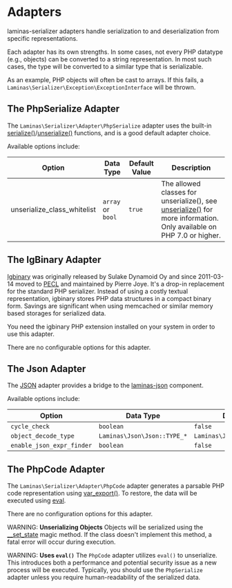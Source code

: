 # Adapters

laminas-serializer adapters handle serialization to and deserialization from
specific representations.

Each adapter has its own strengths. In some cases, not every PHP datatype (e.g.,
objects) can be converted to a string representation. In most such cases, the
type will be converted to a similar type that is serializable.

As an example, PHP objects will often be cast to arrays. If this fails, a
`Laminas\Serializer\Exception\ExceptionInterface` will be thrown.

## The PhpSerialize Adapter

The `Laminas\Serializer\Adapter\PhpSerialize` adapter uses the built-in
[serialize()](https://php.net/serialize)/[unserialize()](https://php.net/unserialize)
functions, and is a good default adapter choice.

Available options include:

| Option                      | Data Type         | Default Value | Description                                                                                                                                        |
|-----------------------------|-------------------|---------------|----------------------------------------------------------------------------------------------------------------------------------------------------|
| unserialize_class_whitelist | `array` or `bool` | `true`        | The allowed classes for unserialize(), see [unserialize()](https://php.net/unserialize) for more information. Only available on PHP 7.0 or higher. |

## The IgBinary Adapter

[Igbinary](htts://pecl.php.net/package/igbinary) was originally released by
Sulake Dynamoid Oy and since 2011-03-14 moved to [PECL](https://pecl.php.net) and
maintained by Pierre Joye. It's a drop-in replacement for the standard PHP
serializer. Instead of using a costly textual representation, igbinary stores
PHP data structures in a compact binary form. Savings are significant when using
memcached or similar memory based storages for serialized data.

You need the igbinary PHP extension installed on your system in order to use
this adapter.

There are no configurable options for this adapter.

## The Json Adapter

The [JSON](https://wikipedia.org/wiki/JavaScript_Object_Notation) adapter provides a bridge to the
[laminas-json](https://docs.laminas.dev/laminas-json) component.

Available options include:

| Option                    | Data Type                   | Default Value                   |
|---------------------------|-----------------------------|---------------------------------|
| `cycle_check`             | `boolean`                   | `false`                         |
| `object_decode_type`      | `Laminas\Json\Json::TYPE_*` | `Laminas\Json\Json::TYPE_ARRAY` |
| `enable_json_expr_finder` | `boolean`                   | `false`                         |

## The PhpCode Adapter

The `Laminas\Serializer\Adapter\PhpCode` adapter generates a parsable PHP code
representation using [var_export()](https://php.net/var_export). To restore,
the data will be executed using [eval](https://php.net/eval).

There are no configuration options for this adapter.

WARNING: **Unserializing Objects**
Objects will be serialized using the [__set_state](https://php.net/language.oop5.magic#language.oop5.magic.set-state) magic method.
If the class doesn't implement this method, a fatal error will occur during execution.

WARNING: **Uses `eval()`**
The `PhpCode` adapter utilizes `eval()` to unserialize. This introduces both a performance and potential security issue as a new process will be executed.
Typically, you should use the `PhpSerialize` adapter unless you require human-readability of the serialized data.
